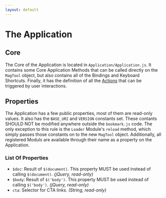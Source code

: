 ```yaml
---
layout: default
---
```


# The Application
<!-- [[TOC]] -->

## Core

The Core of the Application is located in `Application/Application.js`. It contains some Core Application Methods that can be called directly on the `MagTool` object, but also contains all of the Bindings and Keyboard Shortcuts. Finally, it has the definition of all the [Actions][docs_actions] that can be triggered by user interactions.

## Properties

The Application has a few public properties, most of them are read-only values. It also has the `BASE_URI` and `VERSION` constants set. These contants SHOULD NOT be modified anywhere outside the `bookmark.js` code. The only exception to this rule is the `Loader` Module's `reload` method, which simply passes those constants on to the new `MagTool` object. Additionally, all registered Moduls are available through their name as a property on the Application.

### List Of Properties

 - `$doc`: Result of `$(document)`. This property MUST be used instead of calling `$(document)`. *(jQuery, read-only)*
 - `$body`: Result of `$('body')`. This property MUST be used instead of calling `$('body')`. *(jQuery, read-only)*
 - `cta`: Selector for CTA links. *(String, read-only)*

[docs_actions]: docs/dev/actions
